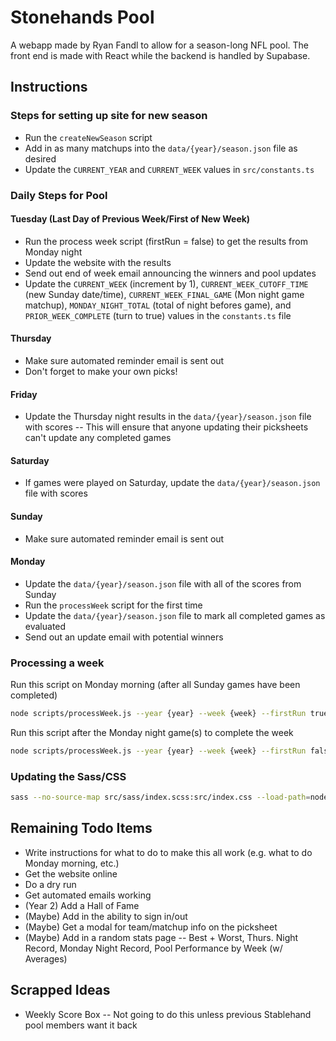 # Stonehands Pool
A webapp made by Ryan Fandl to allow for a season-long NFL pool. The front end is made with React while the backend is handled by Supabase.

## Instructions

### Steps for setting up site for new season
- Run the `createNewSeason` script
- Add in as many matchups into the `data/{year}/season.json` file as desired
- Update the `CURRENT_YEAR` and `CURRENT_WEEK` values in `src/constants.ts`

### Daily Steps for Pool

#### Tuesday (Last Day of Previous Week/First of New Week)
- Run the process week script (firstRun = false) to get the results from Monday night
- Update the website with the results
- Send out end of week email announcing the winners and pool updates
- Update the `CURRENT_WEEK` (increment by 1), `CURRENT_WEEK_CUTOFF_TIME` (new Sunday date/time), `CURRENT_WEEK_FINAL_GAME` (Mon night game matchup), `MONDAY_NIGHT_TOTAL` (total of night befores game), and `PRIOR_WEEK_COMPLETE` (turn to true) values in the `constants.ts` file

#### Thursday
- Make sure automated reminder email is sent out
- Don't forget to make your own picks!

#### Friday
- Update the Thursday night results in the `data/{year}/season.json` file with scores
-- This will ensure that anyone updating their picksheets can't update any completed games

#### Saturday
- If games were played on Saturday, update the `data/{year}/season.json` file with scores

#### Sunday
- Make sure automated reminder email is sent out

#### Monday
- Update the `data/{year}/season.json` file with all of the scores from Sunday
- Run the `processWeek` script for the first time
- Update the `data/{year}/season.json` file to mark all completed games as evaluated
- Send out an update email with potential winners


### Processing a week
Run this script on Monday morning (after all Sunday games have been completed)
```sh
node scripts/processWeek.js --year {year} --week {week} --firstRun true
```
Run this script after the Monday night game(s) to complete the week
```sh
node scripts/processWeek.js --year {year} --week {week} --firstRun false
```
### Updating the Sass/CSS
```sh
sass --no-source-map src/sass/index.scss:src/index.css --load-path=node_modules
```

## Remaining Todo Items
- Write instructions for what to do to make this all work (e.g. what to do Monday morning, etc.)
- Get the website online
- Do a dry run
- Get automated emails working
- (Year 2) Add a Hall of Fame
- (Maybe) Add in the ability to sign in/out
- (Maybe) Get a modal for team/matchup info on the picksheet
- (Maybe) Add in a random stats page
-- Best + Worst, Thurs. Night Record, Monday Night Record, Pool Performance by Week (w/ Averages)

## Scrapped Ideas
- Weekly Score Box
-- Not going to do this unless previous Stablehand pool members want it back